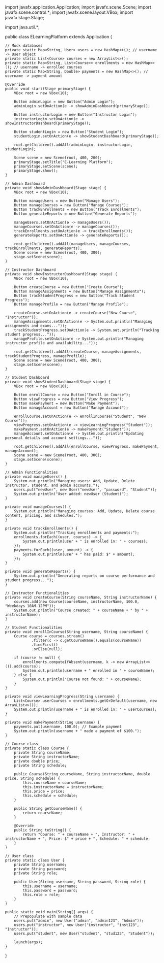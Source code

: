 import javafx.application.Application;
import javafx.scene.Scene;
import javafx.scene.control.*;
import javafx.scene.layout.VBox;
import javafx.stage.Stage;

import java.util.*;

public class ELearningPlatform extends Application {

    // Mock databases
    private static Map<String, User> users = new HashMap<>(); // username -> User object
    private static List<Course> courses = new ArrayList<>();
    private static Map<String, List<Course>> enrollments = new HashMap<>(); // username -> enrolled courses
    private static Map<String, Double> payments = new HashMap<>(); // username -> payment amount

    @Override
    public void start(Stage primaryStage) {
        VBox root = new VBox(10);

        Button adminLogin = new Button("Admin Login");
        adminLogin.setOnAction(e -> showAdminDashboard(primaryStage));

        Button instructorLogin = new Button("Instructor Login");
        instructorLogin.setOnAction(e -> showInstructorDashboard(primaryStage));

        Button studentLogin = new Button("Student Login");
        studentLogin.setOnAction(e -> showStudentDashboard(primaryStage));

        root.getChildren().addAll(adminLogin, instructorLogin, studentLogin);

        Scene scene = new Scene(root, 400, 200);
        primaryStage.setTitle("E-Learning Platform");
        primaryStage.setScene(scene);
        primaryStage.show();
    }

    // Admin Dashboard
    private void showAdminDashboard(Stage stage) {
        VBox root = new VBox(10);

        Button manageUsers = new Button("Manage Users");
        Button manageCourses = new Button("Manage Courses");
        Button trackEnrollments = new Button("Track Enrollments");
        Button generateReports = new Button("Generate Reports");

        manageUsers.setOnAction(e -> manageUsers());
        manageCourses.setOnAction(e -> manageCourses());
        trackEnrollments.setOnAction(e -> trackEnrollments());
        generateReports.setOnAction(e -> generateReports());

        root.getChildren().addAll(manageUsers, manageCourses, trackEnrollments, generateReports);
        Scene scene = new Scene(root, 400, 300);
        stage.setScene(scene);
    }

    // Instructor Dashboard
    private void showInstructorDashboard(Stage stage) {
        VBox root = new VBox(10);

        Button createCourse = new Button("Create Course");
        Button manageAssignments = new Button("Manage Assignments");
        Button trackStudentProgress = new Button("Track Student Progress");
        Button manageProfile = new Button("Manage Profile");

        createCourse.setOnAction(e -> createCourse("New Course", "Instructor"));
        manageAssignments.setOnAction(e -> System.out.println("Managing assignments and exams..."));
        trackStudentProgress.setOnAction(e -> System.out.println("Tracking student progress..."));
        manageProfile.setOnAction(e -> System.out.println("Managing instructor profile and availability..."));

        root.getChildren().addAll(createCourse, manageAssignments, trackStudentProgress, manageProfile);
        Scene scene = new Scene(root, 400, 300);
        stage.setScene(scene);
    }

    // Student Dashboard
    private void showStudentDashboard(Stage stage) {
        VBox root = new VBox(10);

        Button enrollCourse = new Button("Enroll in Course");
        Button viewProgress = new Button("View Progress");
        Button makePayment = new Button("Make Payment");
        Button manageAccount = new Button("Manage Account");

        enrollCourse.setOnAction(e -> enrollInCourse("Student", "New Course"));
        viewProgress.setOnAction(e -> viewLearningProgress("Student"));
        makePayment.setOnAction(e -> makePayment("Student"));
        manageAccount.setOnAction(e -> System.out.println("Updating personal details and account settings..."));

        root.getChildren().addAll(enrollCourse, viewProgress, makePayment, manageAccount);
        Scene scene = new Scene(root, 400, 300);
        stage.setScene(scene);
    }

    // Admin Functionalities
    private void manageUsers() {
        System.out.println("Managing users: Add, Update, Delete instructor, student, and admin accounts.");
        users.put("newUser", new User("newUser", "password", "Student"));
        System.out.println("User added: newUser (Student)");
    }

    private void manageCourses() {
        System.out.println("Managing courses: Add, Update, Delete course content, pricing, and schedules.");
    }

    private void trackEnrollments() {
        System.out.println("Tracking enrollments and payments:");
        enrollments.forEach((user, courses) -> {
            System.out.println(user + " is enrolled in: " + courses);
        });
        payments.forEach((user, amount) -> {
            System.out.println(user + " has paid: $" + amount);
        });
    }

    private void generateReports() {
        System.out.println("Generating reports on course performance and student progress...");
    }

    // Instructor Functionalities
    private void createCourse(String courseName, String instructorName) {
        courses.add(new Course(courseName, instructorName, 100.0, "Weekdays 10AM-12PM"));
        System.out.println("Course created: " + courseName + " by " + instructorName);
    }

    // Student Functionalities
    private void enrollInCourse(String username, String courseName) {
        Course course = courses.stream()
                .filter(c -> c.getCourseName().equals(courseName))
                .findFirst()
                .orElse(null);

        if (course != null) {
            enrollments.computeIfAbsent(username, k -> new ArrayList<>()).add(course);
            System.out.println(username + " enrolled in " + courseName);
        } else {
            System.out.println("Course not found: " + courseName);
        }
    }

    private void viewLearningProgress(String username) {
        List<Course> userCourses = enrollments.getOrDefault(username, new ArrayList<>());
        System.out.println(username + " is enrolled in: " + userCourses);
    }

    private void makePayment(String username) {
        payments.put(username, 100.0); // Example payment
        System.out.println(username + " made a payment of $100.");
    }

    // Course class
    private static class Course {
        private String courseName;
        private String instructorName;
        private double price;
        private String schedule;

        public Course(String courseName, String instructorName, double price, String schedule) {
            this.courseName = courseName;
            this.instructorName = instructorName;
            this.price = price;
            this.schedule = schedule;
        }

        public String getCourseName() {
            return courseName;
        }

        @Override
        public String toString() {
            return "Course: " + courseName + ", Instructor: " + instructorName + ", Price: $" + price + ", Schedule: " + schedule;
        }
    }

    // User class
    private static class User {
        private String username;
        private String password;
        private String role;

        public User(String username, String password, String role) {
            this.username = username;
            this.password = password;
            this.role = role;
        }
    }

    public static void main(String[] args) {
        // Prepopulate with sample data
        users.put("admin", new User("admin", "admin123", "Admin"));
        users.put("instructor", new User("instructor", "inst123", "Instructor"));
        users.put("student", new User("student", "stud123", "Student"));

        launch(args);
    }
}
